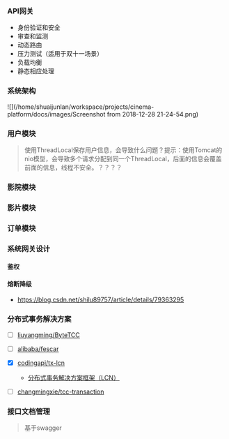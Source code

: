### API网关
* 身份验证和安全
* 审查和监测
* 动态路由
* 压力测试（适用于双十一场景）
* 负载均衡
* 静态相应处理

### 系统架构
![](/home/shuaijunlan/workspace/projects/cinema-platform/docs/images/Screenshot from 2018-12-28 21-24-54.png)

### 用户模块
> 使用ThreadLocal保存用户信息，会导致什么问题？提示：使用Tomcat的nio模型，会导致多个请求分配到同一个ThreadLocal，后面的信息会覆盖前面的信息，线程不安全。？？？？
### 影院模块
### 影片模块
### 订单模块


### 系统网关设计

#### 鉴权
#### 熔断降级
* https://blog.csdn.net/shilu89757/article/details/79363295

### 分布式事务解决方案

- [ ] [liuyangming/ByteTCC](https://github.com/liuyangming/ByteTCC)

- [ ] [alibaba/fescar](https://github.com/alibaba/fescar)

- [x] [codingapi/tx-lcn](https://github.com/codingapi/tx-lcn)

    * [分布式事务解决方案框架（LCN）](https://www.jianshu.com/p/73beee3c70e9)

- [ ] [changmingxie/tcc-transaction](https://github.com/changmingxie/tcc-transaction)

### 接口文档管理
> 基于swagger